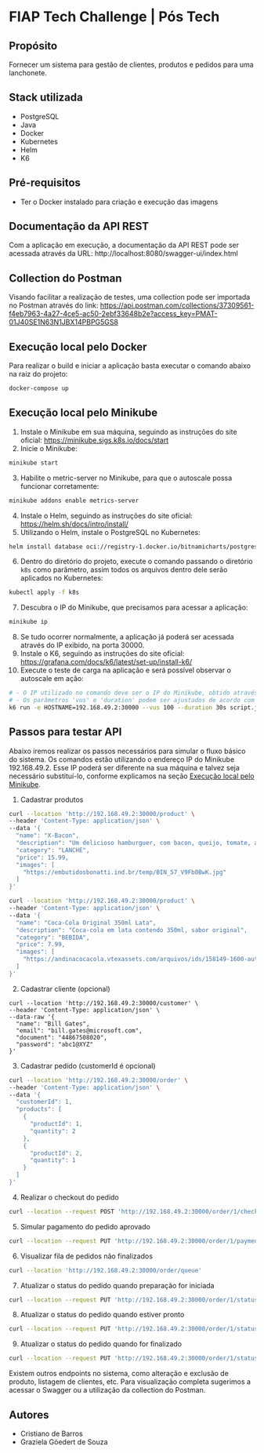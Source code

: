 # FIAP Tech Challenge | Pós Tech

## Propósito
Fornecer um sistema para gestão de clientes, produtos e pedidos para uma lanchonete.

## Stack utilizada
* PostgreSQL
* Java
* Docker
* Kubernetes
* Helm
* K6

## Pré-requisitos
* Ter o Docker instalado para criação e execução das imagens

## Documentação da API REST
Com a aplicação em execução, a documentação da API REST pode ser acessada através da URL: http://localhost:8080/swagger-ui/index.html

## Collection do Postman
Visando facilitar a realização de testes, uma collection pode ser importada no Postman através do link: https://api.postman.com/collections/37309561-f4eb7963-4a27-4ce5-ac50-2ebf33648b2e?access_key=PMAT-01J40SE1N63N1JBX14PBPG5GS8

## Execução local pelo Docker
Para realizar o build e iniciar a aplicação basta executar o comando abaixo na raiz do projeto:
```bash
docker-compose up
```

## Execução local pelo Minikube
1. Instale o Minikube em sua máquina, seguindo as instruções do site oficial: https://minikube.sigs.k8s.io/docs/start
2. Inicie o Minikube:
```bash
minikube start
```
3. Habilite o metric-server no Minikube, para que o autoscale possa funcionar corretamente:
```bash
minikube addons enable metrics-server
```
4. Instale o Helm, seguindo as instruções do site oficial: https://helm.sh/docs/intro/install/
5. Utilizando o Helm, instale o PostgreSQL no Kubernetes:
```bash
helm install database oci://registry-1.docker.io/bitnamicharts/postgresql --set auth.database=taste_food --set auth.username=taste_food --set auth.password=nSKcUf5Ms9CYQT8jz7kpNA
```
6. Dentro do diretório do projeto, execute o comando passando o diretório `k8s` como parâmetro, assim todos os arquivos dentro dele serão aplicados no Kubernetes:
```bash
kubectl apply -f k8s
```
7. Descubra o IP do Minikube, que precisamos para acessar a aplicação:
```bash
minikube ip
```
8. Se tudo ocorrer normalmente, a aplicação já poderá ser acessada através do IP exibido, na porta 30000.
9. Instale o K6, seguindo as instruções do site oficial: https://grafana.com/docs/k6/latest/set-up/install-k6/
10. Execute o teste de carga na aplicação e será possível observar o autoscale em ação:
```bash
# - O IP utilizado no comando deve ser o IP do Minikube, obtido através dos comandos anteriores.
# - Os parâmetros 'vus' e 'duration' podem ser ajustados de acordo com a carga desejada no teste.
k6 run -e HOSTNAME=192.168.49.2:30000 --vus 100 --duration 30s script.js
```

## Passos para testar API
Abaixo iremos realizar os passos necessários para simular o fluxo básico do sistema. Os comandos estão utilizando o endereço IP do Minikube 192.168.49.2. Esse IP poderá ser diferente na sua máquina e talvez seja necessário substituí-lo, conforme explicamos na seção [Execução local pelo Minikube](#execução-local-pelo-minikube).
1. Cadastrar produtos
```bash
curl --location 'http://192.168.49.2:30000/product' \
--header 'Content-Type: application/json' \
--data '{
  "name": "X-Bacon",
  "description": "Um delicioso hamburguer, com bacon, queijo, tomate, alface e maionese",
  "category": "LANCHE",
  "price": 15.99,
  "images": [
    "https://embutidosbonatti.ind.br/temp/BIN_57_V9Fb0BwK.jpg"
  ]
}'
```
```bash
curl --location 'http://192.168.49.2:30000/product' \
--header 'Content-Type: application/json' \
--data '{
  "name": "Coca-Cola Original 350ml Lata",
  "description": "Coca-cola em lata contendo 350ml, sabor original",
  "category": "BEBIDA",
  "price": 7.99,
  "images": [
    "https://andinacocacola.vtexassets.com/arquivos/ids/158149-1600-auto"
  ]
}'
```
2. Cadastrar cliente (opcional)
```
curl --location 'http://192.168.49.2:30000/customer' \
--header 'Content-Type: application/json' \
--data-raw '{
  "name": "Bill Gates",
  "email": "bill.gates@microsoft.com",
  "document": "44867508020",
  "password": "abc1@XYZ"
}'
```
3. Cadastrar pedido (customerId é opcional)
```bash
curl --location 'http://192.168.49.2:30000/order' \
--header 'Content-Type: application/json' \
--data '{
  "customerId": 1,
  "products": [
    {
      "productId": 1,
      "quantity": 2
    },
    {
      "productId": 2,
      "quantity": 1
    }
  ]
}'
```
4. Realizar o checkout do pedido
```bash
curl --location --request POST 'http://192.168.49.2:30000/order/1/checkout'
```
5. Simular pagamento do pedido aprovado
```bash
curl --location --request PUT 'http://192.168.49.2:30000/order/1/paymentStatus?paymentStatus=APROVADO'
```
6. Visualizar fila de pedidos não finalizados
```bash
curl --location 'http://192.168.49.2:30000/order/queue'
```
7. Atualizar o status do pedido quando preparação for iniciada
```bash
curl --location --request PUT 'http://192.168.49.2:30000/order/1/status?status=EM_PREPARACAO'
```
8. Atualizar o status do pedido quando estiver pronto
```bash
curl --location --request PUT 'http://192.168.49.2:30000/order/1/status?status=PRONTO'
```
9. Atualizar o status do pedido quando for finalizado
```bash
curl --location --request PUT 'http://192.168.49.2:30000/order/1/status?status=FINALIZADO'
```
Existem outros endpoints no sistema, como alteração e exclusão de produto, listagem de clientes, etc. Para visualização completa sugerimos a acessar o Swagger ou a utilização da collection do Postman.
## Autores
* Cristiano de Barros
* Graziela Göedert de Souza